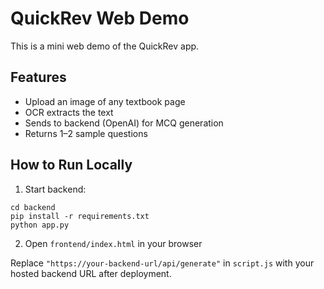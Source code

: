 # QuickRev Web Demo

This is a mini web demo of the QuickRev app.

## Features
- Upload an image of any textbook page
- OCR extracts the text
- Sends to backend (OpenAI) for MCQ generation
- Returns 1–2 sample questions

## How to Run Locally

1. Start backend:
```
cd backend
pip install -r requirements.txt
python app.py
```

2. Open `frontend/index.html` in your browser

Replace `"https://your-backend-url/api/generate"` in `script.js` with your hosted backend URL after deployment.
